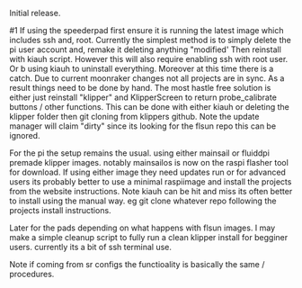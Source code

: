 Initial release. 

#1 If using the speederpad first ensure it is running the latest image which includes ssh and, root. Currently the simplest method is to simply delete the pi user account
and, remake it deleting anything "modified' Then reinstall with kiauh script. However this will also require enabling ssh with root user. Or b using kiauh to uninstall
everything. Moreover at this time there is a catch. Due to current moonraker changes not all projects are in sync. As a result things need to be done by hand. The most hastle free solution is either just reinstall "klipper" and KlipperScreen to return probe_calibrate buttons / other functions. This can be done with either kiauh or deleting the klipper folder then git cloning from klippers github. Note the update manager will claim "dirty" since its looking for the flsun repo this can be ignored. 

For the pi the setup remains the usual. using either mainsail or fluiddpi premade klipper images. notably mainsailos is now on the raspi flasher tool for download. 
 If using either image they need updates run or for advanced users its probably better to use a minimal raspiimage and install the projects from the website
instructions. Note kiauh can be hit and miss its often better to install using the manual way. eg  git clone whatever repo following the projects install instructions. 

Later for the pads depending on what happens with flsun images. I may make a simple cleanup script to fully run a clean klipper install for begginer users. currently its a bit of ssh terminal use.  

Note if coming from sr configs the functioality is basically the same / procedures. 

